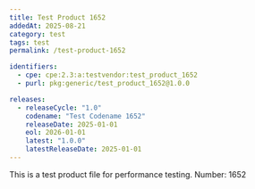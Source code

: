 ```yaml
---
title: Test Product 1652
addedAt: 2025-08-21
category: test
tags: test
permalink: /test-product-1652

identifiers:
  - cpe: cpe:2.3:a:testvendor:test_product_1652
  - purl: pkg:generic/test_product_1652@1.0.0

releases:
  - releaseCycle: "1.0"
    codename: "Test Codename 1652"
    releaseDate: 2025-01-01
    eol: 2026-01-01
    latest: "1.0.0"
    latestReleaseDate: 2025-01-01
---
```


This is a test product file for performance testing. Number: 1652

